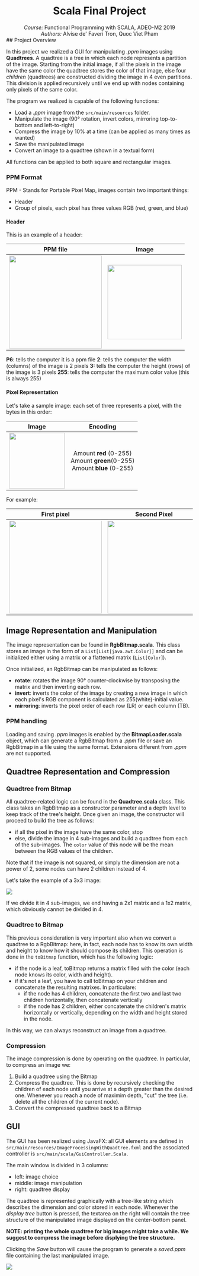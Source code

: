 <div style='text-align: center'> <h1>Scala Final Project</h1> <i>Course:</i> Functional Programming with SCALA, ADEO-M2 2019 <br/><i>Authors:</i> Alvise de' Faveri Tron, Quoc Viet Pham</div>
## Project Overview

In this project we realized a GUI for manipulating *.ppm* images using **Quadtrees**.  A quadtree is a tree in which each node represents a partition of the image. Starting from the initial image, if all the pixels in the image have the same color the quadtree stores the color of that image, else four *children* (quadtrees) are constructed dividing the image in 4 even partitions. This division is applied recursively until we end up with nodes containing only pixels of the same color.

The program we realized is capable of the following functions:

* Load a *.ppm* image from the `src/main/resources` folder.
* Manipulate the image (90° rotation, invert colors, mirroring top-to-bottom and left-to-right)
* Compress the image by 10% at a time (can be applied as many times as wanted)
* Save the manipulated image
* Convert an image to a quadtree (shown in a textual form)

All functions can be applied to both square and rectangular images.

### PPM Format

PPM - Stands for Portable Pixel Map, images contain two important things:

* Header
* Group of pixels, each pixel has three values RGB (red, green, and blue)

#### Header

This is an example of a header:

|                  PPM file                   |                    Image                    |
| :-----------------------------------------: | :-----------------------------------------: |
| <img src="ppm1.png" style="height:250px" /> | <img src="ppm2.png" style="height:200px" /> |

**P6**: tells the computer it is a ppm file
**2**: tells the computer the width (columns) of the image is 2 pixels
**3:** tells the computer the height (rows) of the image is 3 pixels
**255**: tells the computer the maximum color value (this is always 255)

#### Pixel Representation

Let's take a sample image: each set of three represents a pixel, with the bytes in this order:

|                    Image                    |                  Encoding                   |
| :-----------------------------------------: | :-----------------------------------------: |
| <img src="ppm3.png" style="height:150px" /> | Amount **red** (0-255)<br/>Amount **green**(0-255)<br/>Amount **blue** (0-255) |

For example:

| First pixel | Second Pixel |
|:-----:|:--------:|
| <img src="ppm4.png" style="height:250px" /> | <img src="ppm5.png" style="height:250px" /> |

## Image Representation and Manipulation

The image representation can be found in **RgbBitmap.scala**. This class stores an image in the form of a `List[List[java.awt.Color]]` and can be initialized either using a matrix or a flattened matrix (`List[Color`]).

Once initialized, an RgbBitmap can be manipulated as follows:

*  **rotate**: rotates the image 90° counter-clockwise by transposing the matrix and then inverting each row.
* **invert**: inverts the color of the image by creating a new image in which each pixel's RGB component is calculated as 255(white)-initial value.
* **mirroring**: inverts the pixel order of each row (LR) or each column (TB).

### PPM handling

Loading and saving *.ppm* images is enabled by the **BitmapLoader.scala** object, which can generate a RgbBitmap from a *.ppm* file or save an RgbBitmap in a file using the same format. Extensions different from *.ppm* are not supported.

## Quadtree Representation and Compression

### Quadtree from Bitmap

All quadtree-related logic can be found in the **Quadtree.scala** class. This class takes an RgbBitmap as a constructor parameter and a depth level to keep track of the tree's height. Once given an image, the constructor will proceed to build the tree as follows:

- if all the pixel in the image have the same color, stop
- else, divide the image in 4 sub-images and build a quadtree from each of the sub-images. The `color` value of this node will be the mean between the RGB values of the children.

Note that if the image is not squared, or simply the dimension are not a power of 2,  some nodes can have 2 children instead of 4.

Let's take the example of a 3x3 image:

![](quad.png)

If we divide it in 4 sub-images, we end having a 2x1 matrix and a 1x2 matrix, which obviously cannot be divided in 4.

### Quadtree to Bitmap

This previous consideration is very important also when we convert a quadtree to a RgbBitmap: here, in fact, each node has to know its own width and height to know how it should compose its children. This operation is done in the `toBitmap` function, which has the following logic:

* if the node is a leaf, toBitmap returns a matrix filled with the color (each node knows its color, width and height).
* if it's not a leaf, you have to call toBitmap on your children and concatenate the resulting matrixes. In particulare:
  * if the node has 4 children, concatenate the first two and last two children horizontally, then concatenate vertically
  * if the node has 2 children, either concatenate the children's matrix horizontally or vertically, depending on the width and height stored in the node.

In this way, we can always reconstruct an image from a quadtree.

### Compression

The image compression is done by operating on the quadtree. In particular, to compress an image we:

1. Build a quadtree using the Bitmap
2. Compress the quadtree. This is done by recursively checking the children of each node until you arrive at a depth greater than the desired one. Whenever you reach a node of maximim depth, "cut" the tree (i.e.  delete all the children of the current node).
3. Convert the compressed quadtree back to a Bitmap

## GUI

The GUI has been realized using JavaFX: all GUI elements are defined in `src/main/resources/ImageProcessingWithQuadtree.fxml` and the associated controller is `src/main/scala/GuiController.Scala`.

The main window is divided in 3 columns:

* left: image choice
* middle: image manipulation
* right: quadtree display

The quadtree is represented graphically with a tree-like string which describes the dimension and color stored in each node. Whenever the *display tree* button is pressed, the textarea on the right will contain the tree structure of the manipulated image displayed on the center-bottom panel.

**NOTE: printing the whole quadtree for big images might take a while. We suggest to compress the image before displying the tree structure.**

Clicking the *Save* button will cause the program to generate a *saved.ppm* file containing the last manipulated image.

![](quadscreen.png)